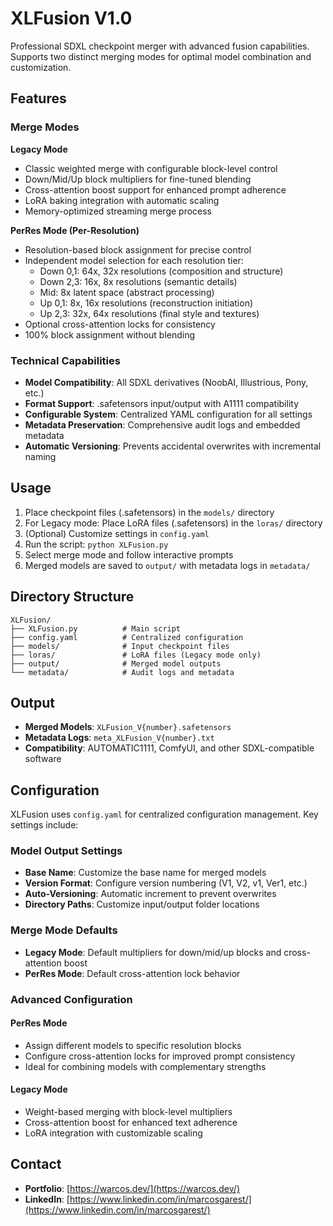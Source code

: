 # XLFusion V1.0

Professional SDXL checkpoint merger with advanced fusion capabilities. Supports two distinct merging modes for optimal model combination and customization.

## Features

### Merge Modes

**Legacy Mode**
- Classic weighted merge with configurable block-level control
- Down/Mid/Up block multipliers for fine-tuned blending
- Cross-attention boost support for enhanced prompt adherence
- LoRA baking integration with automatic scaling
- Memory-optimized streaming merge process

**PerRes Mode (Per-Resolution)**
- Resolution-based block assignment for precise control
- Independent model selection for each resolution tier:
  - Down 0,1: 64x, 32x resolutions (composition and structure)
  - Down 2,3: 16x, 8x resolutions (semantic details)
  - Mid: 8x latent space (abstract processing)
  - Up 0,1: 8x, 16x resolutions (reconstruction initiation)
  - Up 2,3: 32x, 64x resolutions (final style and textures)
- Optional cross-attention locks for consistency
- 100% block assignment without blending

### Technical Capabilities

- **Model Compatibility**: All SDXL derivatives (NoobAI, Illustrious, Pony, etc.)
- **Format Support**: .safetensors input/output with A1111 compatibility
- **Configurable System**: Centralized YAML configuration for all settings
- **Metadata Preservation**: Comprehensive audit logs and embedded metadata
- **Automatic Versioning**: Prevents accidental overwrites with incremental naming

## Usage

1. Place checkpoint files (.safetensors) in the `models/` directory
2. For Legacy mode: Place LoRA files (.safetensors) in the `loras/` directory
3. (Optional) Customize settings in `config.yaml`
4. Run the script: `python XLFusion.py`
5. Select merge mode and follow interactive prompts
6. Merged models are saved to `output/` with metadata logs in `metadata/`

## Directory Structure

```
XLFusion/
├── XLFusion.py          # Main script
├── config.yaml          # Centralized configuration
├── models/              # Input checkpoint files
├── loras/               # LoRA files (Legacy mode only)
├── output/              # Merged model outputs
└── metadata/            # Audit logs and metadata
```

## Output

- **Merged Models**: `XLFusion_V{number}.safetensors`
- **Metadata Logs**: `meta_XLFusion_V{number}.txt`
- **Compatibility**: AUTOMATIC1111, ComfyUI, and other SDXL-compatible software

## Configuration

XLFusion uses `config.yaml` for centralized configuration management. Key settings include:

### Model Output Settings
- **Base Name**: Customize the base name for merged models
- **Version Format**: Configure version numbering (V1, V2, v1, Ver1, etc.)
- **Auto-Versioning**: Automatic increment to prevent overwrites
- **Directory Paths**: Customize input/output folder locations

### Merge Mode Defaults
- **Legacy Mode**: Default multipliers for down/mid/up blocks and cross-attention boost
- **PerRes Mode**: Default cross-attention lock behavior

### Advanced Configuration

#### PerRes Mode
- Assign different models to specific resolution blocks
- Configure cross-attention locks for improved prompt consistency
- Ideal for combining models with complementary strengths

#### Legacy Mode
- Weight-based merging with block-level multipliers
- Cross-attention boost for enhanced text adherence
- LoRA integration with customizable scaling

## Contact

- **Portfolio**: [https://warcos.dev/](https://warcos.dev/)
- **LinkedIn**: [https://www.linkedin.com/in/marcosgarest/](https://www.linkedin.com/in/marcosgarest/)
